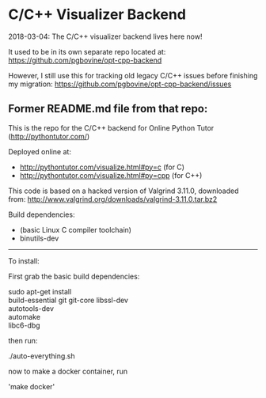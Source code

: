 # C/C++ Visualizer Backend

2018-03-04: The C/C++ visualizer backend lives here now!

It used to be in its own separate repo located at:
https://github.com/pgbovine/opt-cpp-backend

However, I still use this for tracking old legacy C/C++ issues before
finishing my migration: https://github.com/pgbovine/opt-cpp-backend/issues


Former README.md file from that repo:
---
This is the repo for the C/C++ backend for Online Python Tutor (http://pythontutor.com/)

Deployed online at:

- http://pythontutor.com/visualize.html#py=c (for C)
- http://pythontutor.com/visualize.html#py=cpp (for C++)

This code is based on a hacked version of Valgrind 3.11.0, downloaded from:
http://www.valgrind.org/downloads/valgrind-3.11.0.tar.bz2

Build dependencies:
- (basic Linux C compiler toolchain)
- binutils-dev

---
To install:

First grab the basic build dependencies:

sudo apt-get install \
build-essential git git-core libssl-dev \
autotools-dev \
automake \
libc6-dbg

then run:

./auto-everything.sh

now to make a docker container, run

'make docker'
